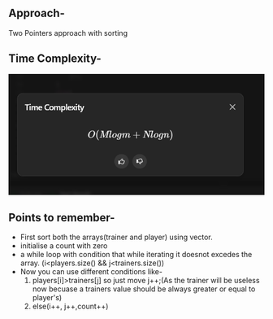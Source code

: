 ## Approach-
Two Pointers approach with sorting
## Time Complexity-
![Time Complexity](./complexity.png)

## Points to remember-
- First sort both the arrays(trainer and player) using vector.
- initialise a count with zero
- a while loop with condition that while iterating it doesnot excedes the array. (i<players.size() && j<trainers.size())
- Now you can use different conditions like-
  1. players[i]>trainers[j] so just move j++;(As the trainer will be useless now becuase a trainers value should be always greater or equal to player's)
  2. else(i++, j++,count++)